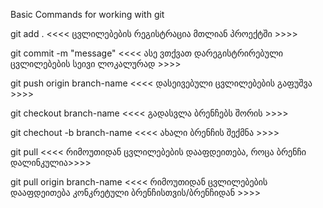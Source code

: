 

Basic Commands for working with git

git add . <<<< ცვლილებების რეგისტრაცია მთლიან პროექტში >>>>

git commit -m "message" <<<< ასე ვთქვათ დარეგისტრირებული ცვლილებების სეივი ლოკალურად >>>>

git push origin branch-name <<<< დასეივებული ცვლილებების გაფუშვა >>>>

git checkout branch-name <<<< გადასვლა ბრენჩებს შორის >>>>

git chechout -b branch-name <<<< ახალი ბრენჩის შექმნა >>>>

git pull <<<< რიმოუთიდან ცვლილებების დააფდეითება, როცა ბრენჩი დალინკულია>>>>

git pull origin branch-name <<<< რიმოუთიდან ცვლილებების დააფდეითება კონკრეტული ბრენჩისთვის/ბრენჩიდან >>>>



